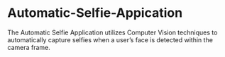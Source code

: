 # Automatic-Selfie-Appication
The Automatic Selfie Application utilizes Computer Vision techniques to automatically capture selfies when a user’s face is detected within the camera frame.

